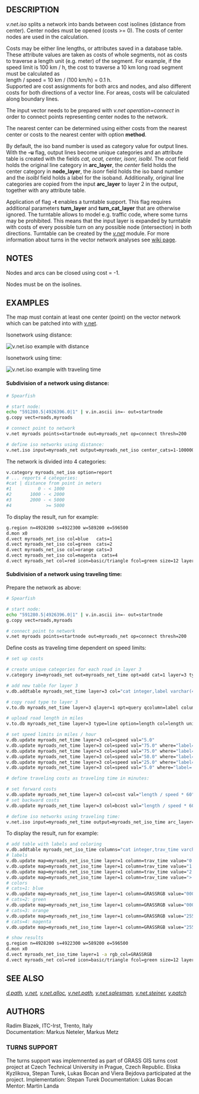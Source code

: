 ## DESCRIPTION

*v.net.iso* splits a network into bands between cost isolines (distance
from center). Center nodes must be opened (costs \>= 0). The costs of
center nodes are used in the calculation.

Costs may be either line lengths, or attributes saved in a database
table. These attribute values are taken as costs of whole segments, not
as costs to traverse a length unit (e.g. meter) of the segment. For
example, if the speed limit is 100 km / h, the cost to traverse a 10 km
long road segment must be calculated as  
length / speed = 10 km / (100 km/h) = 0.1 h.  
Supported are cost assignments for both arcs and nodes, and also
different costs for both directions of a vector line. For areas, costs
will be calculated along boundary lines.

The input vector needs to be prepared with *v.net operation=connect* in
order to connect points representing center nodes to the network.

The nearest center can be determined using either costs from the nearest
center or costs to the nearest center with option **method**.

By default, the iso band number is used as category value for output
lines. With the **-u** flag, output lines become unique categories and
an attribute table is created with the fields *cat, ocat, center, isonr,
isolbl*. The *ocat* field holds the original line category in
**arc_layer**, the *center* field holds the center category in
**node_layer**, the *isonr* field holds the iso band number and the
*isolbl* field holds a label for the isoband. Additionally, original
line categories are copied from the input **arc_layer** to layer 2 in
the output, together with any attribute table.

Application of flag **-t** enables a turntable support. This flag
requires additional parameters **turn_layer** and **turn_cat_layer**
that are otherwise ignored. The turntable allows to model e.g. traffic
code, where some turns may be prohibited. This means that the input
layer is expanded by turntable with costs of every possible turn on any
possible node (intersection) in both directions. Turntable can be
created by the *[v.net](v.net.md)* module. For more information about
turns in the vector network analyses see [wiki
page](https://grasswiki.osgeo.org/wiki/Turns_in_the_vector_network_analysis).

## NOTES

Nodes and arcs can be closed using cost = -1.

Nodes must be on the isolines.

## EXAMPLES

The map must contain at least one center (point) on the vector network
which can be patched into with [v.net](v.net.md).

Isonetwork using distance:

<img src="vnetiso.png" data-border="1"
alt="v.net.iso example with distance" />

Isonetwork using time:

<img src="vnetisotime.png" data-border="1"
alt="v.net.iso example with traveling time" />

#### Subdivision of a network using distance:

```sh
# Spearfish

# start node:
echo "591280.5|4926396.0|1" | v.in.ascii in=- out=startnode
g.copy vect=roads,myroads

# connect point to network
v.net myroads points=startnode out=myroads_net op=connect thresh=200

# define iso networks using distance:
v.net.iso input=myroads_net output=myroads_net_iso center_cats=1-100000 costs=1000,2000,5000
```

The network is divided into 4 categories:

```sh
v.category myroads_net_iso option=report
# ... reports 4 categories:
#cat | distance from point in meters
#1          0 - < 1000
#2       1000 - < 2000
#3       2000 - < 5000
#4             >= 5000
```

To display the result, run for example:

```sh
g.region n=4928200 s=4922300 w=589200 e=596500
d.mon x0
d.vect myroads_net_iso col=blue   cats=1
d.vect myroads_net_iso col=green  cats=2
d.vect myroads_net_iso col=orange cats=3
d.vect myroads_net_iso col=magenta  cats=4
d.vect myroads_net col=red icon=basic/triangle fcol=green size=12 layer=2
```

#### Subdivision of a network using traveling time:

Prepare the network as above:

```sh
# Spearfish

# start node:
echo "591280.5|4926396.0|1" | v.in.ascii in=- out=startnode
g.copy vect=roads,myroads

# connect point to network
v.net myroads points=startnode out=myroads_net op=connect thresh=200
```

Define costs as traveling time dependent on speed limits:

```sh
# set up costs

# create unique categories for each road in layer 3
v.category in=myroads_net out=myroads_net_time opt=add cat=1 layer=3 type=line

# add new table for layer 3
v.db.addtable myroads_net_time layer=3 col="cat integer,label varchar(43),length double precision,speed double precision,cost double precision,bcost double precision"

# copy road type to layer 3
v.to.db myroads_net_time layer=3 qlayer=1 opt=query qcolumn=label columns=label

# upload road length in miles
v.to.db myroads_net_time layer=3 type=line option=length col=length unit=miles

# set speed limits in miles / hour
v.db.update myroads_net_time layer=3 col=speed val="5.0"
v.db.update myroads_net_time layer=3 col=speed val="75.0" where="label='interstate'"
v.db.update myroads_net_time layer=3 col=speed val="75.0" where="label='primary highway, hard surface'"
v.db.update myroads_net_time layer=3 col=speed val="50.0" where="label='secondary highway, hard surface'"
v.db.update myroads_net_time layer=3 col=speed val="25.0" where="label='light-duty road, improved surface'"
v.db.update myroads_net_time layer=3 col=speed val="5.0" where="label='unimproved road'"

# define traveling costs as traveling time in minutes:

# set forward costs
v.db.update myroads_net_time layer=3 col=cost val="length / speed * 60"
# set backward costs
v.db.update myroads_net_time layer=3 col=bcost val="length / speed * 60"

# define iso networks using traveling time:
v.net.iso input=myroads_net_time output=myroads_net_iso_time arc_layer=3 node_layer=2 arc_column=cost arc_backward_column=bcost center_cats=1-100000 costs=1,2,5
```

To display the result, run for example:

```sh
# add table with labels and coloring
v.db.addtable myroads_net_iso_time columns="cat integer,trav_time varchar(20),GRASSRGB varchar(11)"
# labels
v.db.update map=myroads_net_iso_time layer=1 column=trav_time value="0 - 1" where="cat = 1"
v.db.update map=myroads_net_iso_time layer=1 column=trav_time value="1 - 2" where="cat = 2"
v.db.update map=myroads_net_iso_time layer=1 column=trav_time value="2 - 5" where="cat = 3"
v.db.update map=myroads_net_iso_time layer=1 column=trav_time value="> 5" where="cat = 4"
# colors
# cats=1: blue
v.db.update map=myroads_net_iso_time layer=1 column=GRASSRGB value="000:000:255" where="cat = 1"
# cats=2: green
v.db.update map=myroads_net_iso_time layer=1 column=GRASSRGB value="000:255:000" where="cat = 2"
# cats=3: orange
v.db.update map=myroads_net_iso_time layer=1 column=GRASSRGB value="255:128:000" where="cat = 3"
# cats=4: magenta
v.db.update map=myroads_net_iso_time layer=1 column=GRASSRGB value="255:000:255" where="cat = 4"

# show results
g.region n=4928200 s=4922300 w=589200 e=596500
d.mon x0
d.vect myroads_net_iso_time layer=1 -a rgb_col=GRASSRGB
d.vect myroads_net col=red icon=basic/triangle fcol=green size=12 layer=2
```

## SEE ALSO

*[d.path](d.path.md), [v.net](v.net.md), [v.net.alloc](v.net.alloc.md),
[v.net.path](v.net.path.md), [v.net.salesman](v.net.salesman.md),
[v.net.steiner](v.net.steiner.md), [v.patch](v.patch.md)*

## AUTHORS

Radim Blazek, ITC-Irst, Trento, Italy  
Documentation: Markus Neteler, Markus Metz

### TURNS SUPPORT

The turns support was implemnented as part of GRASS GIS turns cost
project at Czech Technical University in Prague, Czech Republic. Eliska
Kyzlikova, Stepan Turek, Lukas Bocan and Viera Bejdova participated at
the project. Implementation: Stepan Turek Documentation: Lukas Bocan
Mentor: Martin Landa
